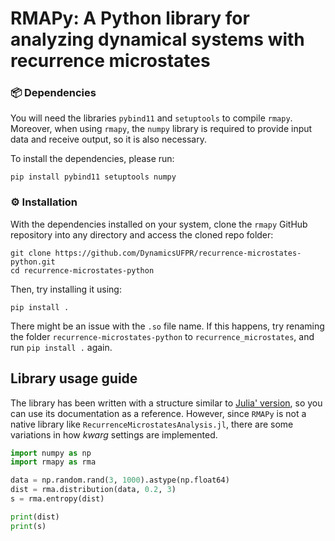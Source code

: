 # RMAPy: A Python library for analyzing dynamical systems with recurrence microstates

### 📦 Dependencies

You will need the libraries `pybind11` and `setuptools` to compile `rmapy`. Moreover, when using `rmapy`,
the `numpy` library is required to provide input data and receive output, so it is also necessary.

To install the dependencies, please run:
```text
pip install pybind11 setuptools numpy
```

### ⚙️ Installation

With the dependencies installed on your system, clone the `rmapy` GitHub
repository into any directory and access the cloned repo folder:
```text
git clone https://github.com/DynamicsUFPR/recurrence-microstates-python.git
cd recurrence-microstates-python
```

Then, try installing it using:
```text
pip install .
```

There might be an issue with the `.so` file name. If this happens,
try renaming the folder `recurrence-microstates-python` to `recurrence_microstates`, and run `pip install .` again.

## Library usage guide

The library has been written with a structure similar to [Julia' version](https://github.com/DynamicsUFPR/RecurrenceMicrostatesAnalysis.jl),
so you can use its documentation as a reference. However, since `RMAPy` is not a native library like `RecurrenceMicrostatesAnalysis.jl`, there are
some variations in how *kwarg* settings are implemented.

```python
import numpy as np
import rmapy as rma

data = np.random.rand(3, 1000).astype(np.float64)
dist = rma.distribution(data, 0.2, 3)
s = rma.entropy(dist)

print(dist)
print(s)
```
